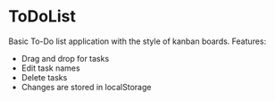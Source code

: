 # ToDoList
Basic To-Do list application with the style of kanban boards.
Features:
* Drag and drop for tasks
* Edit task names
* Delete tasks
* Changes are stored in localStorage
